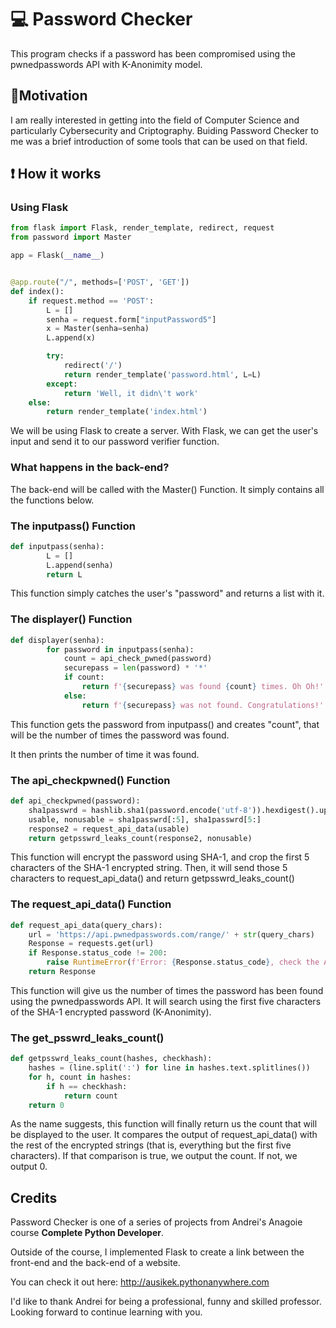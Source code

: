 
# 💻 Password Checker
This program checks if a password has been compromised using the pwnedpasswords API with K-Anonimity model.

## 🤔Motivation
I am really interested in getting into the field of Computer Science and particularly Cybersecurity and Criptography. Buiding Password Checker to me was a brief introduction of some tools that can be used on that field.

## ❗ How it works

### Using Flask 

```python
from flask import Flask, render_template, redirect, request
from password import Master

app = Flask(__name__)


@app.route("/", methods=['POST', 'GET'])
def index():
    if request.method == 'POST':
        L = []
        senha = request.form["inputPassword5"]
        x = Master(senha=senha)
        L.append(x)

        try:
            redirect('/')
            return render_template('password.html', L=L)
        except:
            return 'Well, it didn\'t work'
    else:
        return render_template('index.html')
```
We will be using Flask to create a server. With Flask, we can get the user's input and send it to our password verifier function.

### What happens in the back-end?

The back-end will be called with the Master() Function. It simply contains all the functions below.

### The inputpass() Function

```python
def inputpass(senha):
        L = []
        L.append(senha)
        return L
```
This function simply catches the user's "password" and returns a list with it.

### The displayer() Function

```python
def displayer(senha):
        for password in inputpass(senha):
            count = api_check_pwned(password)
            securepass = len(password) * '*'
            if count:
                return f'{securepass} was found {count} times. Oh Oh!'
            else:
                return f'{securepass} was not found. Congratulations!'

```        
This function gets the password from inputpass() and creates "count", that will be the number of times the password was found.

It then prints the number of time it was found.

### The api_checkpwned() Function

```python
def api_checkpwned(password):
    sha1passwrd = hashlib.sha1(password.encode('utf-8')).hexdigest().upper()
    usable, nonusable = sha1passwrd[:5], sha1passwrd[5:]
    response2 = request_api_data(usable)
    return getpsswrd_leaks_count(response2, nonusable)
```
This function will encrypt the password using SHA-1, and crop the first 5 characters of the SHA-1 encrypted string. Then, it will send those 5 characters to request_api_data() and return getpsswrd_leaks_count()

### The request_api_data() Function 

```python
def request_api_data(query_chars):
    url = 'https://api.pwnedpasswords.com/range/' + str(query_chars)
    Response = requests.get(url)
    if Response.status_code != 200:
        raise RuntimeError(f'Error: {Response.status_code}, check the API and try again.')
    return Response
```
This function will give us the number of times the password has been found using the pwnedpasswords API. It will search using the first five characters of the SHA-1 encrypted password (K-Anonimity).

### The get_psswrd_leaks_count()
```python
def getpsswrd_leaks_count(hashes, checkhash):
    hashes = (line.split(':') for line in hashes.text.splitlines())
    for h, count in hashes:
        if h == checkhash:
            return count
    return 0
```
As the name suggests, this function will finally return us the count that will be displayed to the user. It compares the output of request_api_data() with the rest of the encrypted strings (that is, everything but the first five characters). If that comparison is true, we output the count. If not, we output 0.

## Credits
Password Checker is one of a series of projects from Andrei's Anagoie course **Complete Python Developer**.

Outside of the course, I implemented Flask to create a link between the front-end and the back-end of a website.

You can check it out here: http://ausikek.pythonanywhere.com

I'd like to thank Andrei for being a professional, funny and skilled professor. Looking forward to continue learning with you.






